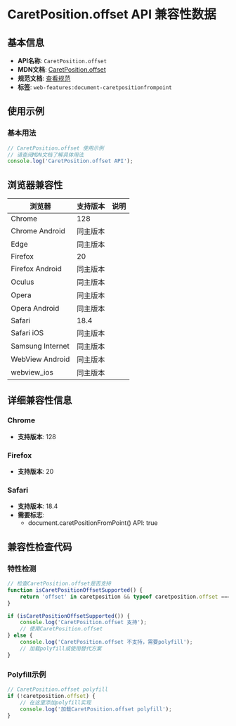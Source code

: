 # CaretPosition.offset API 兼容性数据

## 基本信息

- **API名称**: `CaretPosition.offset`
- **MDN文档**: [CaretPosition.offset](https://developer.mozilla.org/docs/Web/API/CaretPosition/offset)
- **规范文档**: [查看规范](https://drafts.csswg.org/cssom-view/#dom-caretposition-offset)
- **标签**: `web-features:document-caretpositionfrompoint`

## 使用示例

### 基本用法

```javascript
// CaretPosition.offset 使用示例
// 请查阅MDN文档了解具体用法
console.log('CaretPosition.offset API');
```

## 浏览器兼容性

| 浏览器 | 支持版本 | 说明 |
|--------|----------|------|
| Chrome | 128 |  |
| Chrome Android | 同主版本 |  |
| Edge | 同主版本 |  |
| Firefox | 20 |  |
| Firefox Android | 同主版本 |  |
| Oculus | 同主版本 |  |
| Opera | 同主版本 |  |
| Opera Android | 同主版本 |  |
| Safari | 18.4 |  |
| Safari iOS | 同主版本 |  |
| Samsung Internet | 同主版本 |  |
| WebView Android | 同主版本 |  |
| webview_ios | 同主版本 |  |

## 详细兼容性信息

### Chrome

- **支持版本**: 128

### Firefox

- **支持版本**: 20

### Safari

- **支持版本**: 18.4
- **需要标志**: 
  - document.caretPositionFromPoint() API: true

## 兼容性检查代码

### 特性检测

```javascript
// 检查CaretPosition.offset是否支持
function isCaretPositionOffsetSupported() {
    return 'offset' in caretposition && typeof caretposition.offset === 'function';
}

if (isCaretPositionOffsetSupported()) {
    console.log('CaretPosition.offset 支持');
    // 使用CaretPosition.offset
} else {
    console.log('CaretPosition.offset 不支持，需要polyfill');
    // 加载polyfill或使用替代方案
}
```

### Polyfill示例

```javascript
// CaretPosition.offset polyfill
if (!caretposition.offset) {
    // 在这里添加polyfill实现
    console.log('加载CaretPosition.offset polyfill');
}
```

